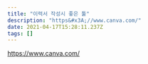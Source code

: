 ```yaml
---
title: "이력서 작성시 좋은 툴"
description: "https&#x3A;//www.canva.com/"
date: 2021-04-17T15:28:11.237Z
tags: []
---
```

https://www.canva.com/